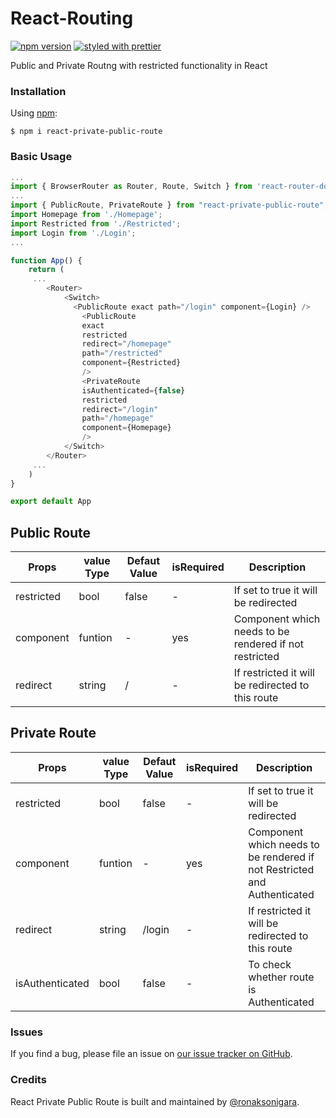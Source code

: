# React-Routing

[![npm version](https://badge.fury.io/js/react-private-public-route.svg)](https://www.npmjs.com/package/react-private-public-route)
[![styled with prettier](https://img.shields.io/badge/styled_with-prettier-ff69b4.svg)](https://github.com/prettier/prettier)

Public and Private Routng with restricted functionality in React

### Installation

Using [npm](https://www.npmjs.com/):

    $ npm i react-private-public-route

### Basic Usage

```js
...
import { BrowserRouter as Router, Route, Switch } from 'react-router-dom'
...
import { PublicRoute, PrivateRoute } from "react-private-public-route";
import Homepage from './Homepage';
import Restricted from './Restricted';
import Login from './Login';
...

function App() {
    return (
     ...
        <Router>
            <Switch>
              <PublicRoute exact path="/login" component={Login} />
                <PublicRoute
                exact
                restricted
                redirect="/homepage"
                path="/restricted"
                component={Restricted}
                />
                <PrivateRoute
                isAuthenticated={false}
                restricted
                redirect="/login"
                path="/homepage"
                component={Homepage}
                />
            </Switch>
        </Router>
     ...
    )
}

export default App
```

## Public Route

| Props      | value Type | Defaut Value | isRequired | Description                                            |
| ---------- | ---------- | ------------ | ---------- | ------------------------------------------------------ |
| restricted | bool       | false        | -          | If set to true it will be redirected                   |
| component  | funtion    | -            | yes        | Component which needs to be rendered if not restricted |
| redirect   | string     | /            | -          | If restricted it will be redirected to this route      |

## Private Route

| Props           | value Type | Defaut Value | isRequired | Description                                                              |
| --------------- | ---------- | ------------ | ---------- | ------------------------------------------------------------------------ |
| restricted      | bool       | false        | -          | If set to true it will be redirected                                     |
| component       | funtion    | -            | yes        | Component which needs to be rendered if not Restricted and Authenticated |
| redirect        | string     | /login       | -          | If restricted it will be redirected to this route                        |
| isAuthenticated | bool       | false        | -          | To check whether route is Authenticated                                  |

### Issues

If you find a bug, please file an issue on [our issue tracker on GitHub](https://github.com/ronaksonigara/react-private-public-route/issues).

### Credits

React Private Public Route is built and maintained by [@ronaksonigara](https://github.com/ronaksonigara).
